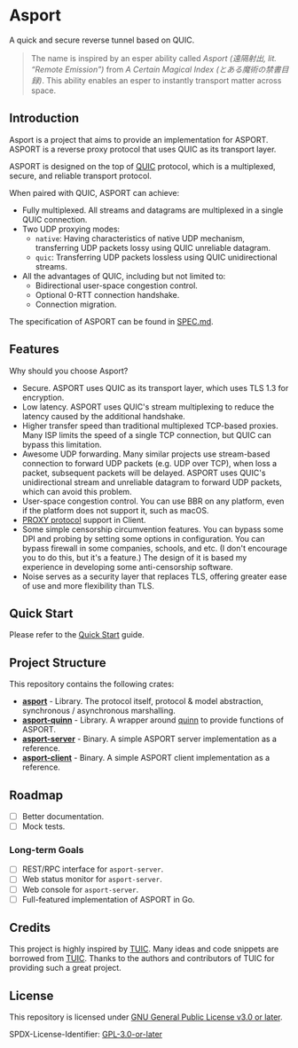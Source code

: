 # Asport

A quick and secure reverse tunnel based on QUIC.

> The name is inspired by an esper ability called *Asport (遠隔射出, lit. “Remote Emission”)* from *A Certain Magical Index (とある魔術の禁書目録)*. This ability enables an esper to instantly transport matter across space.

## Introduction

Asport is a project that aims to provide an implementation for ASPORT. ASPORT is a reverse proxy protocol that uses QUIC
as its transport layer.

ASPORT is designed on the top of [QUIC](https://www.rfc-editor.org/rfc/rfc9000.html) protocol, which is a multiplexed,
secure, and reliable transport protocol.

When paired with QUIC, ASPORT can achieve:

- Fully multiplexed. All streams and datagrams are multiplexed in a single QUIC connection.
- Two UDP proxying modes:
  - `native`: Having characteristics of native UDP mechanism, transferring UDP packets lossy using QUIC unreliable
    datagram.
  - `quic`: Transferring UDP packets lossless using QUIC unidirectional streams.
- All the advantages of QUIC, including but not limited to:
  - Bidirectional user-space congestion control.
  - Optional 0-RTT connection handshake.
  - Connection migration.

The specification of ASPORT can be found in [SPEC.md](./SPEC.md).

## Features

Why should you choose Asport?

- Secure. ASPORT uses QUIC as its transport layer, which uses TLS 1.3 for encryption.
- Low latency. ASPORT uses QUIC's stream multiplexing to reduce the latency caused by the additional handshake.
- Higher transfer speed than traditional multiplexed TCP-based proxies. Many ISP limits the speed of a single TCP
  connection,
  but QUIC can bypass this limitation.
- Awesome UDP forwarding. Many similar projects use stream-based connection to forward UDP packets (e.g. UDP over TCP),
  when
  loss a packet, subsequent packets will be delayed. ASPORT uses QUIC's unidirectional stream and unreliable datagram to
  forward UDP packets, which can avoid this problem.
- User-space congestion control. You can use BBR on any platform, even if the platform does not support it, such as
  macOS.
- [PROXY protocol](https://www.haproxy.org/download/2.4/doc/proxy-protocol.txt) support in Client.
- Some simple censorship circumvention features. You can bypass some DPI and probing by setting some options in
  configuration.
  You can bypass firewall in some companies, schools, and etc. (I don't encourage you to do this, but it's a feature.)
  The design of it is based my experience in developing some anti-censorship software.
- Noise serves as a security layer that replaces TLS, offering greater ease of use and more flexibility than TLS.

## Quick Start

Please refer to the [Quick Start](./QUICK_START.md) guide.

## Project Structure

This repository contains the following crates:

- **[asport](./asport)** - Library. The protocol itself, protocol & model abstraction, synchronous / asynchronous
  marshalling.
- **[asport-quinn](./asport-quinn)** - Library. A wrapper around [quinn](https://github.com/quinn-rs/quinn) to provide
  functions of ASPORT.
- **[asport-server](./asport-server)** - Binary. A simple ASPORT server implementation as a reference.
- **[asport-client](./asport-client)** - Binary. A simple ASPORT client implementation as a reference.

## Roadmap

- [ ] Better documentation.
- [ ] Mock tests.

### Long-term Goals

- [ ] REST/RPC interface for `asport-server`.
- [ ] Web status monitor for `asport-server`.
- [ ] Web console for `asport-server`.
- [ ] Full-featured implementation of ASPORT in Go.

## Credits

This project is highly inspired by [TUIC](https://github.com/EAimTY/tuic). Many ideas and code snippets are borrowed
from
[TUIC](https://github.com/EAimTY/tuic). Thanks to the authors and contributors of TUIC for providing such a great
project.

## License

This repository is licensed under [GNU General Public License v3.0 or later](./LICENSE).

SPDX-License-Identifier: [GPL-3.0-or-later](https://spdx.org/licenses/GPL-3.0-or-later.html)
